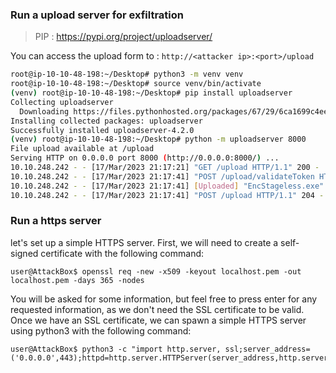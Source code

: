### Run a upload server for exfiltration

> PIP : https://pypi.org/project/uploadserver/

You can access the upload form to : `http://<attacker ip>:<port>/upload`

```bash
root@ip-10-10-48-198:~/Desktop# python3 -m venv venv
root@ip-10-10-48-198:~/Desktop# source venv/bin/activate
(venv) root@ip-10-10-48-198:~/Desktop# pip install uploadserver
Collecting uploadserver
  Downloading https://files.pythonhosted.org/packages/67/29/6ca1699c4eefe7a2839cb3d99385fa7a0e7ef1628ecaa4839bdff58348bd/uploadserver-4.2.0-py3-none-any.whl
Installing collected packages: uploadserver
Successfully installed uploadserver-4.2.0
(venv) root@ip-10-10-48-198:~/Desktop# python -m uploadserver 8000
File upload available at /upload
Serving HTTP on 0.0.0.0 port 8000 (http://0.0.0.0:8000/) ...
10.10.248.242 - - [17/Mar/2023 21:17:21] "GET /upload HTTP/1.1" 200 -
10.10.248.242 - - [17/Mar/2023 21:17:41] "POST /upload/validateToken HTTP/1.1" 204 -
10.10.248.242 - - [17/Mar/2023 21:17:41] [Uploaded] "EncStageless.exe" --> /root/Desktop/EncStageless.exe
10.10.248.242 - - [17/Mar/2023 21:17:41] "POST /upload HTTP/1.1" 204 -
```

### Run a https server

let's set up a simple HTTPS server. First, we will need to create a self-signed certificate with the following command:
```shell-session
user@AttackBox$ openssl req -new -x509 -keyout localhost.pem -out localhost.pem -days 365 -nodes
```
You will be asked for some information, but feel free to press enter for any requested information, as we don't need the SSL certificate to be valid. Once we have an SSL certificate, we can spawn a simple HTTPS server using python3 with the following command:
```shell-session
user@AttackBox$ python3 -c "import http.server, ssl;server_address=('0.0.0.0',443);httpd=http.server.HTTPServer(server_address,http.server.SimpleHTTPRequestHandler);httpd.socket=ssl.wrap_socket(httpd.socket,server_side=True,certfile='localhost.pem',ssl_version=ssl.PROTOCOL_TLSv1_2);httpd.serve_forever()"
```
